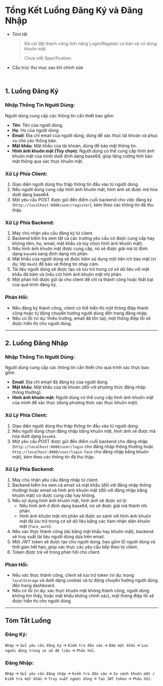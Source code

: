 # Tổng Kết Luồng Đăng Ký và Đăng Nhập

- Tóm tắt

    > Đã cài đặt thành công tính năng Login/Register cơ bản và có dùng khuôn mặt.
    >
    > Chưa viết Specification.


- Cấu trúc thư mục sau khi chỉnh sửa

```


```

## 1. Luồng Đăng Ký

### Nhập Thông Tin Người Dùng:
Người dùng cung cấp các thông tin cần thiết bao gồm:
- **Tên**: Tên của người dùng.
- **Họ**: Họ của người dùng.
- **Email**: Địa chỉ email của người dùng, dùng để xác thực tài khoản và phục vụ cho các thông báo.
- **Mật khẩu**: Mật khẩu của tài khoản, dùng để bảo mật thông tin.
- **Hình ảnh khuôn mặt (Tùy chọn)**: Người dùng có thể cung cấp hình ảnh khuôn mặt của mình dưới định dạng base64, giúp tăng cường tính bảo mật thông qua xác thực khuôn mặt.

### Xử Lý Phía Client:
1. Giao diện người dùng thu thập thông tin đầu vào từ người dùng.
2. Nếu người dùng cung cấp hình ảnh khuôn mặt, hình ảnh sẽ được mã hóa dưới dạng base64.
3. Một yêu cầu POST được gửi đến điểm cuối backend cho việc đăng ký (`http://localhost:8080/user/register`), kèm theo các thông tin đã thu thập.

### Xử Lý Phía Backend:
1. Máy chủ nhận yêu cầu đăng ký từ client.
2. Backend kiểm tra xem tất cả các trường yêu cầu có được cung cấp hay không (tên, họ, email, mật khẩu và tùy chọn hình ảnh khuôn mặt).
3. Nếu hình ảnh khuôn mặt được cung cấp, nó sẽ được giải mã từ định dạng `base64` sang định dạng nhị phân.
4. Mật khẩu của người dùng sẽ được băm sử dụng một tiện ích bảo mật (ví dụ: lớp `Hash`) để bảo vệ thông tin nhạy cảm.
5. Tài liệu người dùng sẽ được tạo và lưu trữ trong cơ sở dữ liệu với mật khẩu đã băm và (nếu có) hình ảnh khuôn mặt nhị phân.
6. Một phản hồi được gửi lại cho client để chỉ ra thành công hoặc thất bại của quá trình đăng ký.

### Phản Hồi:
- Nếu đăng ký thành công, client có thể hiển thị một thông điệp thành công hoặc tự động chuyển hướng người dùng đến trang đăng nhập.
- Nếu có lỗi (ví dụ: thiếu trường, email đã tồn tại), một thông điệp lỗi sẽ được hiển thị cho người dùng.

---

## 2. Luồng Đăng Nhập

### Nhập Thông Tin Người Dùng:
Người dùng cung cấp các thông tin cần thiết cho quá trình xác thực bao gồm:
- **Email**: Địa chỉ email đã đăng ký của người dùng.
- **Mật khẩu**: Mật khẩu của tài khoản (đối với phương thức đăng nhập thông thường).
- **Hình ảnh khuôn mặt**: Người dùng có thể cung cấp hình ảnh khuôn mặt của mình để xác thực (dùng phương thức xác thực khuôn mặt).

### Xử Lý Phía Client:
1. Giao diện người dùng thu thập thông tin đầu vào từ người dùng.
2. Nếu người dùng chọn đăng nhập bằng khuôn mặt, hình ảnh sẽ được mã hóa dưới dạng `base64`.
3. Một yêu cầu POST được gửi đến điểm cuối backend cho đăng nhập (`http://localhost:8080/user/login` cho đăng nhập thông thường hoặc `http://localhost:8080/user/login-face` cho đăng nhập bằng khuôn mặt), kèm theo các thông tin đã thu thập.

### Xử Lý Phía Backend:
1. Máy chủ nhận yêu cầu đăng nhập từ client.
2. Backend kiểm tra xem cả email và mật khẩu (đối với đăng nhập thông thường) hoặc email và hình ảnh khuôn mặt (đối với đăng nhập bằng khuôn mặt) có được cung cấp hay không.
3. Nếu sử dụng hình ảnh khuôn mặt, hình ảnh sẽ được xử lý:
   - Nếu hình ảnh ở định dạng base64, nó sẽ được giải mã thành nhị phân.
   - Hình ảnh khuôn mặt nhị phân sẽ được so sánh với hình ảnh khuôn mặt đã lưu trữ trong cơ sở dữ liệu bằng các hàm nhận diện khuôn mặt (`face_auth`).
4. Nếu xác thực thành công (dù bằng mật khẩu hay khuôn mặt), backend sẽ truy xuất tài liệu người dùng dựa trên email.
5. Một JWT token sẽ được tạo cho người dùng, bao gồm ID người dùng và thời gian hết hạn, giúp xác thực các yêu cầu tiếp theo từ client.
6. Token được trả về trong phản hồi cho client.

### Phản Hồi:
- Nếu xác thực thành công, client sẽ lưu trữ token (ví dụ: trong `localStorage` và dưới dạng cookie) và tự động chuyển hướng người dùng đến trang dashboard.
- Nếu có lỗi (ví dụ: xác thực khuôn mặt không thành công, người dùng không tìm thấy, hoặc mật khẩu không chính xác), một thông điệp lỗi sẽ được hiển thị cho người dùng.

---

## Tóm Tắt Luồng
### Đăng Ký:
`Nhập` -> `Gửi yêu cầu đăng ký` -> `Kiểm tra đầu vào` -> `Băm mật khẩu` -> `Lưu người dùng trong cơ sở dữ liệu` -> `Phản hồi`.

### Đăng Nhập:
`Nhập` -> `Gửi yêu cầu đăng nhập` -> `Kiểm tra đầu vào` -> `So sánh khuôn mặt / Kiểm tra mật khẩu` -> `Truy xuất người dùng` -> `Tạo JWT token` -> `Phản hồi`.
